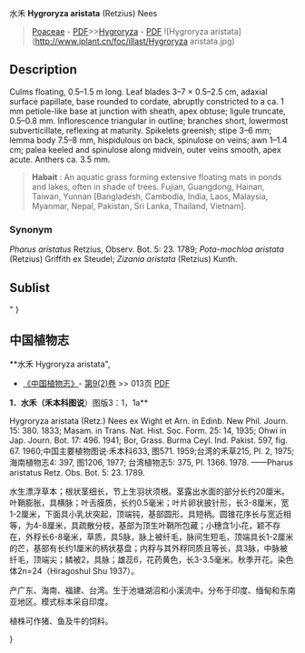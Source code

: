 水禾 **Hygroryza aristata** (Retzius) Nees

> [Poaceae](http://www.iplant.cn/info/Poaceae?t=foc) - [PDF](http://www.iplant.cn/foc/pdf/Poaceae.pdf)>>[Hygroryza](http://www.iplant.cn/info/Hygroryza?t=foc) - [PDF](http://www.iplant.cn/foc/pdf/Hygroryza.pdf)
![Hygroryza aristata](http://www.iplant.cn/foc/illast/Hygroryza aristata.jpg)

## Description

Culms floating, 0.5–1.5 m long. Leaf blades 3–7 × 0.5–2.5 cm, adaxial surface papillate, base rounded to cordate, abruptly constricted to a ca. 1 mm petiole-like base at junction with sheath, apex obtuse; ligule truncate, 0.5–0.8 mm. Inflorescence triangular in outline; branches short, lowermost subverticillate, reflexing at maturity. Spikelets greenish; stipe 3–6 mm; lemma body 7.5–8 mm, hispidulous on back, spinulose on veins; awn 1–1.4 cm; palea keeled and spinulose along midvein, outer veins smooth, apex acute. Anthers ca. 3.5 mm.

> **Habait** : 
> An aquatic grass forming extensive floating mats in ponds and lakes, often in shade of trees. Fujian, Guangdong, Hainan, Taiwan, Yunnan [Bangladesh, Cambodia, India, Laos, Malaysia, Myanmar, Nepal, Pakistan, Sri Lanka, Thailand, Vietnam].

### Synonym
*Pharus aristatus* Retzius, Observ. Bot. 5: 23. 1789; *Pota-mochloa aristata* (Retzius) Griffith ex Steudel; *Zizania aristata* (Retzius) Kunth.

## Sublist
"
}
## 中国植物志

**水禾 Hygroryza aristata",

* [《中国植物志》](http://www.iplant.cn/frps)- [第9(2)卷](http://www.iplant.cn/frps/vol/9(2)) >> 013页 [PDF](http://www.iplant.cn/frps/pdf/9(2)/013.pdf)

**1．水禾（禾本科图说**）图版3：1，1a**

Hygroryza aristata (Retz.) Nees ex Wight et Arn. in Edinb. New Phil. Journ. 15: 380. 1833; Masam. in Trans. Nat. Hist. Soc. Form. 25: 14, 1935; Ohwi in Jap. Journ. Bot. 17: 496. 1941; Bor, Grass. Burma Ceyl. Ind. Pakist. 597, fig. 67. 1960;中国主要植物图说·禾本科633, 图571. 1959;台湾的禾草215, Pl. 2, 1975;海南植物志4: 397, 图1206, 1977; 台湾植物志5: 375, Pl. 1366. 1978. ——Pharus aristatus Retz. Obs. Bot. 5: 23. 1789.

水生漂浮草本；根状茎细长，节上生羽状须根。茎露出水面的部分长约20厘米。叶鞘膨胀，具横脉；叶舌膜质，长约0.5毫米；叶片卵状披针形，长3-8厘米，宽1-2厘米，下面具小乳状突起，顶端钝，基部圆形，具短柄。圆锥花序长与宽近相等，为4-8厘米，具疏散分枝，基部为顶生叶鞘所包藏；小穗含1小花，颖不存在，外稃长6-8毫米，草质，具5脉，脉上被纤毛，脉间生短毛，顶端具长1-2厘米的芒，基部有长约1厘米的柄状基盘；内稃与其外稃同质且等长，具3脉，中脉被纤毛，顶端尖；鳞被2，具脉；雄蕊6，花药黄色，长3-3.5毫米。秋季开花。染色体2n=24（Hiragoshul Shu 1937）。

产广东、海南、福建、台湾。生于池塘湖沼和小溪流中。分布于印度、缅甸和东南亚地区。模式标本采自印度。

植株可作猪、鱼及牛的饲料。

}